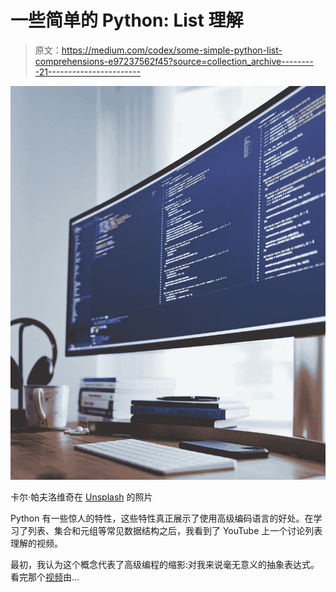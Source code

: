# 一些简单的 Python: List 理解

> 原文：<https://medium.com/codex/some-simple-python-list-comprehensions-e97237562f45?source=collection_archive---------21----------------------->

![](img/0c90ab5266c88f507ed493b4d4cd418b.png)

卡尔·帕夫洛维奇在 [Unsplash](https://unsplash.com/s/photos/programming?utm_source=unsplash&utm_medium=referral&utm_content=creditCopyText) 的照片

Python 有一些惊人的特性，这些特性真正展示了使用高级编码语言的好处。在学习了列表、集合和元组等常见数据结构之后，我看到了 YouTube 上一个讨论列表理解的视频。

最初，我认为这个概念代表了高级编程的缩影:对我来说毫无意义的抽象表达式。看完那个[视频](https://youtu.be/belS2Ek4-ow)由…